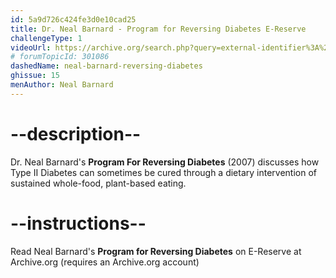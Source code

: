 ```yaml
---
id: 5a9d726c424fe3d0e10cad25
title: Dr. Neal Barnard - Program for Reversing Diabetes E-Reserve
challengeType: 1
videoUrl: https://archive.org/search.php?query=external-identifier%3A%22urn%3Aoclc%3Arecord%3A1033558549%22%20OR%20external-identifier%3A%22urn%3Aoclc%3Arecord%3A910105710%22%20OR%20external-identifier%3A%22urn%3Aoclc%3Arecord%3A1148938566%22
# forumTopicId: 301086
dashedName: neal-barnard-reversing-diabetes
ghissue: 15
menAuthor: Neal Barnard
---
```


# --description--

Dr. Neal Barnard's __Program For Reversing Diabetes__ (2007) discusses how Type II Diabetes can sometimes be cured through a dietary intervention of sustained whole-food, plant-based eating.


# --instructions--

Read Neal Barnard's __Program for Reversing Diabetes__ on E-Reserve at Archive.org (requires an Archive.org account)



